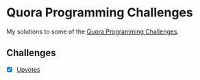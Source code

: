 Quora Programming Challenges
============================

My solutions to some of the [Quora Programming Challenges](https://www.quora.com/about/challenges).

Challenges
----------

- [x] [Upvotes](https://github.com/benjaminhadfield/quora-challenges/master/upvotes.py)